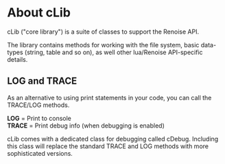 # About cLib

cLib ("core library") is a suite of classes to support the Renoise API. 

The library contains methods for working with the file system, basic data-types (string, table and so on), as well other lua/Renoise API-specific details. 

## LOG and TRACE 

As an alternative to using print statements in your code, you can call the  TRACE/LOG methods. 

**LOG** = Print to console  
**TRACE** = Print debug info (when debugging is enabled) 

cLib comes with a dedicated class for debugging called cDebug. Including this class will replace the standard TRACE and LOG methods with more sophisticated versions. 

